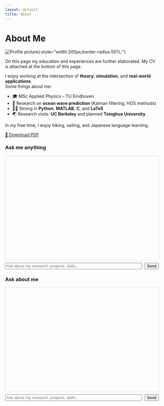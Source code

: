```yaml
---
layout: default
title: About
---
```


# About Me

![Profile picture](assets/images/profile.jpg){:style="width:200px;border-radius:50%;"}

On this page my education and experiences are further elaborated. My CV is attached at the bottom of this page.


I enjoy working at the intersection of **theory**, **simulation**, and **real-world applications**.  
Some things about me:

- 🎓 MSc Applied Physics – TU Eindhoven
- 🌊 Research on **ocean wave prediction** (Kalman filtering, HOS methods)
- 🧑‍💻 Strong in **Python**, **MATLAB**, **C**, and **LaTeX**
- 🌏 Research visits: **UC Berkeley** and planned **Tsinghua University**

In my free time, I enjoy hiking, sailing, and Japanese language learning.

  
[📄 Download PDF](assets/Lars_ten_Hacken_CV.pdf)

<div id="chat" style="max-width:900px;margin:auto">
  <h3>Ask me anything</h3>
  <div id="log" style="border:1px solid #ddd;height:320px;overflow:auto;padding:10px;font-family:monospace;white-space:pre-wrap"></div>
  <div style="margin-top:8px;display:flex;gap:8px">
    <input id="q" placeholder="Ask about my research, projects, skills…" style="flex:1">
    <button id="send">Send</button>
  </div>
  <div id="status" style="margin-top:6px;color:#666"></div>
</div>



<div id="chat" style="max-width:900px;margin:auto">
  <h3>Ask about me</h3>
  <div id="log" style="border:1px solid #ddd;height:320px;overflow:auto;padding:10px;font-family:monospace;white-space:pre-wrap"></div>
  <div style="margin-top:8px;display:flex;gap:8px">
    <input id="q" placeholder="Ask about my research, projects, skills…" style="flex:1">
    <button id="send">Send</button>
  </div>
  <div id="status" style="margin-top:6px;color:#666"></div>
</div>

<!-- Import WebLLM via CDN (volgens docs: Using CDN) -->
<script type="module">
  import { CreateMLCEngine } from "https://esm.run/@mlc-ai/web-llm";

  const log = document.getElementById('log');
  const status = document.getElementById('status');
  const add = (r,t)=>{const d=document.createElement('div');d.textContent=`${r}: ${t}`;log.appendChild(d);log.scrollTop=log.scrollHeight;};

  // 0) Checks
  if (!('gpu' in navigator)) {
    add('Error','WebGPU not available. Use latest Chrome/Edge via HTTPS.');
    throw new Error('No WebGPU');
  }

  // 1) Laad jouw profieldata (let op baseurl in GitHub Pages)
  const BASE = "{{ site.baseurl }}" || "";
  let KB = {bio:'', highlights:[], projects:[]};
  try {
    const resp = await fetch(`${BASE}/assets/about.json`, { cache: 'no-store' });
    if (!resp.ok) throw new Error(`HTTP ${resp.status}`);
    KB = await resp.json();
  } catch (e) {
    add('Error','/assets/about.json niet gevonden'); console.error(e);
    throw e;
  }

  const context = `BIO: ${KB.bio}
HIGHLIGHTS: ${KB.highlights.join('; ')}
PROJECTS: ${KB.projects.map(p=>p.title+': '+p.desc).join(' | ')}`;

  // 2) Start een klein model (MLC model-id) — kies 1 van deze
  const modelId = "Llama-3.2-1B-Instruct-q4f16_1-MLC";
  status.textContent = `Loading model: ${modelId} … (first time can take a minute)`;

  let engine;
  try {
    engine = await CreateMLCEngine({ model: modelId }, { gpuMemoryUtility: 0.9, wasmNumThreads: 1 });
    status.textContent = `Model ready: ${modelId}`;
  } catch (e) {
    console.error(e);
    status.textContent = "Model load failed.";
    add('Error','Model load failed.');
    throw e;
  }

  async function ask(q) {
    const sys = `You ONLY answer about Lars using this profile context. If unrelated, say you only answer about Lars.
### PROFILE CONTEXT
${context}`;
    const out = await engine.chat.completions.create({
      messages: [{ role:'system', content: sys }, { role:'user', content: q }],
      temperature: 0.2, max_tokens: 256
    });
    return out.choices[0].message.content;
  }

  document.getElementById('send').onclick = async () => {
    const box = document.getElementById('q');
    const q = box.value.trim(); if (!q) return;
    add('You', q); box.value = '';
    status.textContent = 'Thinking…';
    try {
      const a = await ask(q);
      add('Bot', a);
    } catch (e) {
      add('Error', 'Generation error.');
      console.error(e);
    } finally {
      status.textContent = '';
    }
  };
</script>
